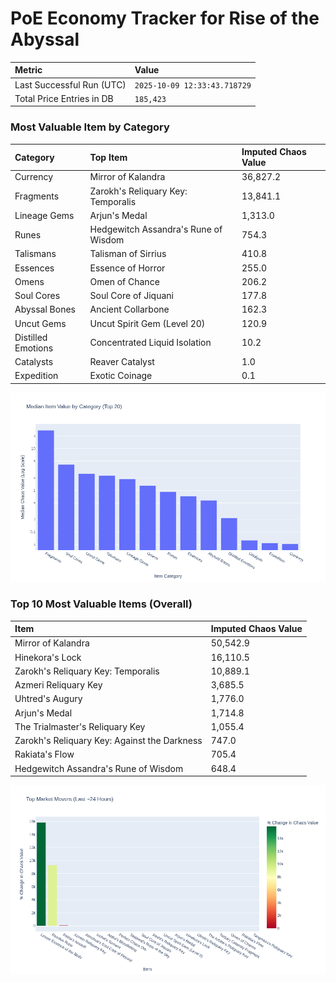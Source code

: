 # PoE Economy Tracker for Rise of the Abyssal

<!-- START_MAINTENANCE -->
| Metric | Value |
|:---|:---|
| Last Successful Run (UTC) | `2025-10-09 12:33:43.718729` |
| Total Price Entries in DB | `185,423` |

<!-- END_MAINTENANCE -->

<!-- START_DATAFRAME_DEBUG -->
<!-- END_DATAFRAME_DEBUG -->

<!-- START_CATEGORY_ANALYSIS -->
### Most Valuable Item by Category
| Category | Top Item | Imputed Chaos Value |
| :--- | :--- | :--- |
| Currency | Mirror of Kalandra | 36,827.2 |
| Fragments | Zarokh's Reliquary Key: Temporalis | 13,841.1 |
| Lineage Gems | Arjun's Medal | 1,313.0 |
| Runes | Hedgewitch Assandra's Rune of Wisdom | 754.3 |
| Talismans | Talisman of Sirrius | 410.8 |
| Essences | Essence of Horror | 255.0 |
| Omens | Omen of Chance | 206.2 |
| Soul Cores | Soul Core of Jiquani | 177.8 |
| Abyssal Bones | Ancient Collarbone | 162.3 |
| Uncut Gems | Uncut Spirit Gem (Level 20) | 120.9 |
| Distilled Emotions | Concentrated Liquid Isolation | 10.2 |
| Catalysts | Reaver Catalyst | 1.0 |
| Expedition | Exotic Coinage | 0.1 |


![Category Analysis Chart](charts/category_analysis.png)
<!-- END_ANALYSIS -->

<!-- START_ANALYSIS -->
### Top 10 Most Valuable Items (Overall)
| Item | Imputed Chaos Value |
| :--- | :--- |
| Mirror of Kalandra | 50,542.9 |
| Hinekora's Lock | 16,110.5 |
| Zarokh's Reliquary Key: Temporalis | 10,889.1 |
| Azmeri Reliquary Key | 3,685.5 |
| Uhtred's Augury | 1,776.0 |
| Arjun's Medal | 1,714.8 |
| The Trialmaster's Reliquary Key | 1,055.4 |
| Zarokh's Reliquary Key: Against the Darkness | 747.0 |
| Rakiata's Flow | 705.4 |
| Hedgewitch Assandra's Rune of Wisdom | 648.4 |


![Market Movers Chart](charts/market_movers.png)
<!-- END_ANALYSIS -->
